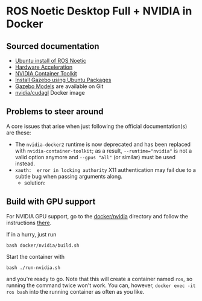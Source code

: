 # ROS Noetic Desktop Full + NVIDIA in Docker

## Sourced documentation

- [Ubuntu install of ROS Noetic](http://wiki.ros.org/noetic/Installation/Ubuntu)
- [Hardware Acceleration](http://wiki.ros.org/docker/Tutorials/Hardware%20Acceleration)
- [NVIDIA Container Toolkit](https://github.com/NVIDIA/nvidia-docker)
- [Install Gazebo using Ubuntu Packages](https://gazebosim.org/tutorials?cat=guided_b&tut=guided_b1)
- [Gazebo Models](https://github.com/osrf/gazebo_models) are available on Git
- [nvidia/cudagl](https://hub.docker.com/r/nvidia/cudagl) Docker image

## Problems to steer around

A core issues that arise when just following the official documentation(s) are these:

- The `nvidia-docker2` runtime is now deprecated and has been replaced with `nvidia-container-toolkit`; as a result, `--runtime="nvidia"` is not a valid option anymore and `--gpus "all"` (or similar) must be used instead.
- `xauth:  error in locking authority` X11 authentication may fail due to a subtle bug when passing arguments along.
    - solution: 


## Build with GPU support

For NVIDIA GPU support, go to the [docker/nvidia](docker/nvidia) directory and follow the instructions [there](docker/nvidia/README.md).

If in a hurry, just run

```bash docker/nvidia/build.sh```

Start the container with

```bash ./run-nvidia.sh```

and you're ready to go. Note that this will create a container named `ros`, so running the command twice won't work. You can, however, `docker exec -it ros bash` into the running container as often as you like.